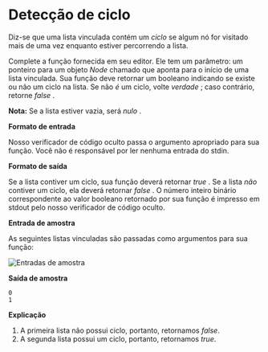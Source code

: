 # Detecção de ciclo

Diz-se que uma lista vinculada contém um *ciclo* se algum nó for visitado mais de uma vez enquanto estiver percorrendo a lista.

Complete a função fornecida em seu editor. Ele tem um parâmetro: um ponteiro para um objeto *Node* chamado que aponta para o início de uma lista vinculada. Sua função deve retornar um booleano indicando se existe ou não um ciclo na lista. Se não *é* um ciclo, volte *verdade* ; caso contrário, retorne *false* .

**Nota:** Se a lista estiver vazia, será *nulo* .

**Formato de entrada**

Nosso verificador de código oculto passa o argumento apropriado para sua função. Você não é responsável por ler nenhuma entrada do stdin.

**Formato de saída**

Se a lista contiver um ciclo, sua função deverá retornar *true* . Se a lista *não* contiver um ciclo, ela deverá retornar *false* . O número inteiro binário correspondente ao valor booleano retornado por sua função é impresso em stdout pelo nosso verificador de código oculto.

**Entrada de amostra**

As seguintes listas vinculadas são passadas como argumentos para sua função:

![Entradas de amostra](https://s3.amazonaws.com/hr-challenge-images/1163/1463778594-900a0ae522-inputs.png)

**Saída de amostra**

```
0
1
```

**Explicação**

1. A primeira lista não possui ciclo, portanto, retornamos *false*.
2. A segunda lista possui um ciclo, portanto, retornamos *true*.